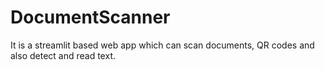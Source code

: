 # DocumentScanner
It is a streamlit based web app which can scan documents, QR codes and also detect and read text.
